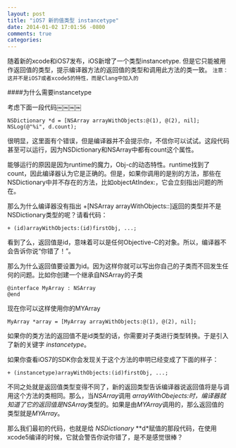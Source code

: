 ```yaml
---
layout: post
title: "iOS7 新的值类型 instancetype"
date: 2014-01-02 17:01:56 -0800
comments: true
categories: 
---
```


随着新的xcode和iOS7发布，iOS新增了一个类型instancetype. 但是它只能被用作返回值的类型，提示编译器方法的返回值的类型和调用此方法的类一致。<!--more-->
`注意：这并不是iOS7或者xcode5的特性，而是Clang中加入的`

####为什么需要instancetype

考虑下面一段代码￼￼￼￼

	NSDictionary *d = [NSArray arrayWithObjects:@(1), @(2), nil]; NSLog(@"%i", d.count);
	
很明显，这里面有个错误，但是编译器并不会提示你，不信你可以试试。这段代码甚至可以运行，因为NSDictionary和NSArray中都有count这个属性。

能够运行的原因是因为runtime的魔力，Obj-c的动态特性。runtime找到了count，因此编译器认为它是正确的。但是，如果你调用的是别的方法，那些在NSDictionary中并不存在的方法，比如objectAtIndex:，它会立刻指出问题的所在。

那么为什么编译器没有指出 +[NSArray arrayWithObjects::]返回的类型并不是NSDictionary类型的呢？请看代码：

	+ (id)arrayWithObjects:(id)firstObj, ...;
	
看到了么，返回值是id，意味着可以是任何Objective-C的对象。所以，编译器不会告诉你说“你错了！”。

那么为什么返回值要设置为id。因为这样你就可以写出你自己的子类而不回发生任何的问题。比如你创建一个继承自NSArray的子类
	
	@interface MyArray : NSArray
	@end

现在你可以这样使用你的MYArray

	MyArray *array = [MyArray arrayWithObjects:@(1), @(2), nil];

如果你的类方法的返回值不是id类型的话，你需要对子类进行类型转换。于是引入了新的关键字 *instancetype*。

如果你查看iOS7的SDK你会发现关于这个方法的申明已经变成了下面的样子：

	+ (instancetype)arrayWithObjects:(id)firstObj, ...;

不同之处就是返回值类型变得不同了，新的返回类型告诉编译器说返回值将是与调用这个方法的类相同。那么，当*NSArray*调用 *arrayWithObejects:*时，编译器就知道了它的返回值是*NSArray*类型的。如果是由*MYArray*调用的，那么返回值的类型就是*MYArray*。

那么我们最初的代码，也就是给 *NSDictionary* **d*赋值的那段代码，在使用xcode5编译的时候，它就会警告你说你错了，是不是感觉很棒？


